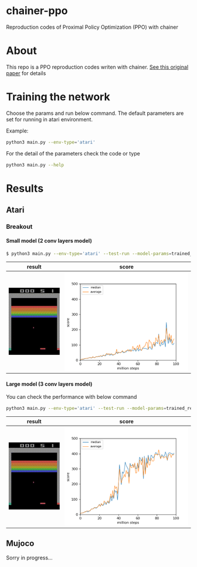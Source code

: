 # chainer-ppo
Reproduction codes of Proximal Policy Optimization (PPO) with chainer

# About

This  repo is a PPO reproduction codes writen with chainer. [See this original paper](https://arxiv.org/abs/1707.06347) for details

# Training the network

Choose the params and run below command.
The default parameters are set for running in atari environment. 

Example:

```sh
python3 main.py --env-type='atari' 
```
For the detail of the parameters check the code or type 

```sh
python3 main.py --help
```

# Results
## Atari

### Breakout
#### Small model (2 conv layers model)

```sh
$ python3 main.py --env-type='atari' --test-run --model-params=trained_results/atari/breakout/small/final_model --atari-model-size='small'
```

|result|score|
|:---:|:---:|
| ![breakout_small_result](./trained_results/atari/breakout/small/breakout_small_result.gif) |![breakout_small_graph](./trained_results/atari/breakout/small/result.png)|


#### Large model (3 conv layers model)

You can check the performance with below command

```sh
python3 main.py --env-type='atari' --test-run --model-params=trained_results/atari/breakout/large/final_model --atari-model-size='large'
```

|result|score|
|:---:|:---:|
| ![breakout_large_result](./trained_results/atari/breakout/large/breakout_large_result.gif) |![breakout_large_graph](./trained_results/atari/breakout/large/result.png)|

## Mujoco
Sorry in progress...